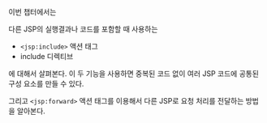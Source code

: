 이번 챕터에서는 

다른 JSP의 실행결과나 코드를 포함할 때 사용하는 

- `<jsp:include>` 액션 태그
- include 디렉티브

에 대해서 살펴본다. 이 두 기능을 사용하면 중복된 코드 없이 여러 JSP 코드에 공통된 구성 요소를 만들 수 있다.

그리고 `<jsp:forward>` 액션 태그를 이용해서 다른 JSP로 요청 처리를 전달하는 방법을 알아본다.
